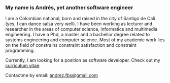 ### My name is Andrés, yet another software engineer


I am a Colombian national, born and raised in the city of Santigo de Cali (yes, I can dance salsa very well). 
I have been working as lecturer and researcher in the areas of computer
science, informatics and multimedia engineering. I have a Phd, a master and a bachellor degree related to systems engineering and computer science. 
Most of my academic work lies on the field of constrains constraint satisfaction and constraint programming.

Currently, I am looking for a position as software developer. Check out my [curriculum vitae](https://github.com/anfelbar/anfelbar/blob/main/vitae.pdf).

Contactme by email: andrez.fbs@gmail.com
<!--
**anfelbar/anfelbar** is a ✨ _special_ ✨ repository because its `README.md` (this file) appears on your GitHub profile.

Here are some ideas to get you started:

- 🔭 I’m currently working on ...
- 🌱 I’m currently learning ...
- 👯 I’m looking to collaborate on ...
- 🤔 I’m looking for help with ...
- 💬 Ask me about ...
- 📫 How to reach me: ...
- 😄 Pronouns: ...
- ⚡ Fun fact: ...
-->
